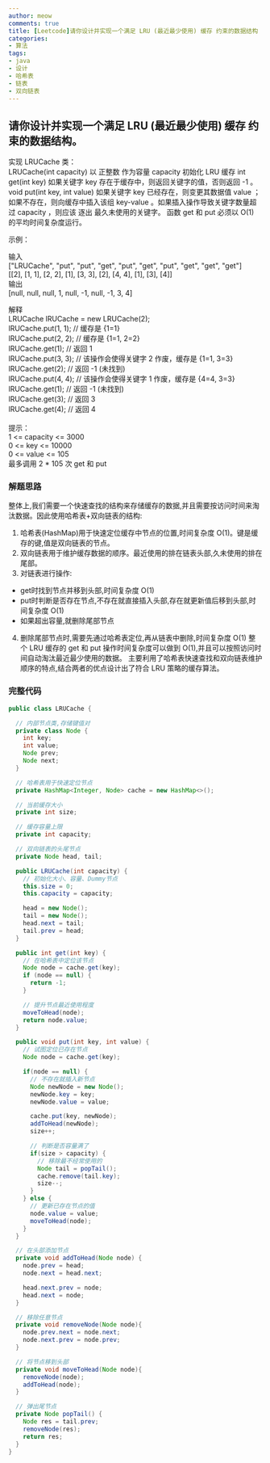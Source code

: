 ```yaml
---
author: meow
comments: true
title: [Leetcode]请你设计并实现一个满足 LRU (最近最少使用) 缓存 约束的数据结构
categories:
- 算法
tags:
- java
- 设计
- 哈希表
- 链表
- 双向链表
---
```

## 请你设计并实现一个满足 LRU (最近最少使用) 缓存 约束的数据结构。
实现 LRUCache 类：<br>
LRUCache(int capacity) 以 正整数 作为容量 capacity 初始化 LRU 缓存
int get(int key) 如果关键字 key 存在于缓存中，则返回关键字的值，否则返回 -1 。
void put(int key, int value) 如果关键字 key 已经存在，则变更其数据值 value ；如果不存在，则向缓存中插入该组 key-value 。如果插入操作导致关键字数量超过 capacity ，则应该 逐出 最久未使用的关键字。
函数 get 和 put 必须以 O(1) 的平均时间复杂度运行。

示例：

输入<br>
["LRUCache", "put", "put", "get", "put", "get", "put", "get", "get", "get"]<br>
[[2], [1, 1], [2, 2], [1], [3, 3], [2], [4, 4], [1], [3], [4]]<br>
输出<br>
[null, null, null, 1, null, -1, null, -1, 3, 4]<br>

解释<br>
LRUCache lRUCache = new LRUCache(2);<br>
lRUCache.put(1, 1); // 缓存是 {1=1}<br>
lRUCache.put(2, 2); // 缓存是 {1=1, 2=2}<br>
lRUCache.get(1);    // 返回 1<br>
lRUCache.put(3, 3); // 该操作会使得关键字 2 作废，缓存是 {1=1, 3=3}<br>
lRUCache.get(2);    // 返回 -1 (未找到)<br>
lRUCache.put(4, 4); // 该操作会使得关键字 1 作废，缓存是 {4=4, 3=3}<br>
lRUCache.get(1);    // 返回 -1 (未找到)<br>
lRUCache.get(3);    // 返回 3<br>
lRUCache.get(4);    // 返回 4<br>
<br>
提示：<br>
1 <= capacity <= 3000<br>
0 <= key <= 10000<br>
0 <= value <= 105<br>
最多调用 2 * 105 次 get 和 put<br>
### 解题思路
整体上,我们需要一个快速查找的结构来存储缓存的数据,并且需要按访问时间来淘汰数据。因此使用哈希表+双向链表的结构:
1. 哈希表(HashMap)用于快速定位缓存中节点的位置,时间复杂度 O(1)。键是缓存的键,值是双向链表的节点。
2. 双向链表用于维护缓存数据的顺序。最近使用的排在链表头部,久未使用的排在尾部。
3. 对链表进行操作:
  - get时找到节点并移到头部,时间复杂度 O(1)
  - put时判断是否存在节点,不存在就直接插入头部,存在就更新值后移到头部,时间复杂度 O(1)
  - 如果超出容量,就删除尾部节点
4. 删除尾部节点时,需要先通过哈希表定位,再从链表中删除,时间复杂度 O(1)
   整个 LRU 缓存的 get 和 put 操作时间复杂度可以做到 O(1),并且可以按照访问时间自动淘汰最近最少使用的数据。
   主要利用了哈希表快速查找和双向链表维护顺序的特点,结合两者的优点设计出了符合 LRU 策略的缓存算法。

### 完整代码

```java
public class LRUCache {

  // 内部节点类,存储键值对
  private class Node {
    int key;
    int value;
    Node prev;
    Node next;
  }

  // 哈希表用于快速定位节点
  private HashMap<Integer, Node> cache = new HashMap<>();

  // 当前缓存大小
  private int size;

  // 缓存容量上限
  private int capacity;

  // 双向链表的头尾节点
  private Node head, tail;

  public LRUCache(int capacity) {
    // 初始化大小、容量、Dummy节点
    this.size = 0;
    this.capacity = capacity;

    head = new Node();
    tail = new Node();
    head.next = tail;
    tail.prev = head;
  }

  public int get(int key) {
    // 在哈希表中定位该节点
    Node node = cache.get(key);
    if (node == null) {
      return -1;
    }

    // 提升节点最近使用程度
    moveToHead(node);
    return node.value;
  }

  public void put(int key, int value) {
    // 试图定位已存在节点
    Node node = cache.get(key);

    if(node == null) {
      // 不存在就插入新节点
      Node newNode = new Node();
      newNode.key = key;
      newNode.value = value;

      cache.put(key, newNode);
      addToHead(newNode);
      size++;

      // 判断是否容量满了
      if(size > capacity) {
        // 移除最不经常使用的
        Node tail = popTail();
        cache.remove(tail.key);
        size--;
      }
    } else {
      // 更新已存在节点的值
      node.value = value;
      moveToHead(node);
    }
  }

  // 在头部添加节点
  private void addToHead(Node node) {
    node.prev = head;
    node.next = head.next;

    head.next.prev = node;
    head.next = node;
  }

  // 移除任意节点
  private void removeNode(Node node){
    node.prev.next = node.next;
    node.next.prev = node.prev;
  }

  // 将节点移到头部
  private void moveToHead(Node node){
    removeNode(node);
    addToHead(node);
  }

  // 弹出尾节点
  private Node popTail() {
    Node res = tail.prev;
    removeNode(res);
    return res;
  }
}
```


